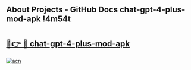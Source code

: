 ## About Projects - GitHub Docs chat-gpt-4-plus-mod-apk !4m54t

# <h2><a href="https://andorid.site?title=chat-gpt-4-plus-mod-apk&ref=19M">🔗👉 🔴 chat-gpt-4-plus-mod-apk</a></h2>

[![acn](https://github.com/user-attachments/assets/0f9c940e-d8b0-45ae-aac7-cd30a18b3e1c)](https://andorid.site?title=chat-gpt-4-plus-mod-apk&ref=19M)
